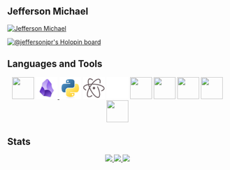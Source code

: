 ## Jefferson Michael
[![Jefferson Michael](https://custom-icon-badges.demolab.com/badge/Jefferson%20Michael-0A66C2?logo=linkedin-white&logoColor=fff)](https://www.linkedin.com/in/jefferson-michael-307443142/)

[![@jeffersonjpr's Holopin board](https://holopin.me/jeffersonjpr)](https://holopin.io/@jeffersonjpr)

## Languages and Tools
<p align="center">
    <a href="https://www.archlinux.org/"><img src="https://www.archlinux.org/logos/archlinux-icon-crystal-64.svg" width="50px" height="50px "/></a>
    <a href="https://obsidian.md/"><img src="obsidian.svg" width="50px" height="50px"/> </a>
    <a href="https://www.python.org/"><img src="https://raw.githubusercontent.com/devicons/devicon/master/icons/python/python-original.svg" width="50px" height="50px"/></a>
    <a href="https://atom.io/"><img src="https://raw.githubusercontent.com/devicons/devicon/master/icons/atom/atom-original.svg" width="50px" height="50px"/></a>
    <a href="https://github.com/jeffersonjpr"><img src="github.svg" width="50px" height="50px"/></a>
    <a href="https://www.anaconda.com/"><img src="https://anaconda.org/static/img/anaconda-symbol.svg" width="50px" height="50px"/></a>
    <a href="https://jupyter.org/"><img src="https://upload.wikimedia.org/wikipedia/commons/3/38/Jupyter_logo.svg" width="50px" height="50px"/></a>
    <a href="https://stackoverflow.com/"><img src="https://upload.wikimedia.org/wikipedia/commons/e/ef/Stack_Overflow_icon.svg" width="50px" height="50px"/></a>
    <a href="https://www.tensorflow.org/"><img src="https://www.vectorlogo.zone/logos/tensorflow/tensorflow-icon.svg" width="50px" height="50px"/></a>
    <a href="https://keras.io/"><img src="https://upload.wikimedia.org/wikipedia/commons/a/ae/Keras_logo.svg" width="50px" height="50px"/></a>
</p>

## Stats

<a href="https://github.com/jeffersonjpr">
  <p align="center">
    <img src="https://github-profile-trophy.vercel.app/?username=jeffersonjpr&theme=juicyfresh&no-bg=true&column=9" height="180em"/>
    <img src="https://github-readme-stats-sigma-five.vercel.app/api/top-langs/?username=jeffersonjpr&layout=compact&langs_count=8&theme=monokai&bg_color=0D1117" height="180em"/>
    <img src="https://github-readme-stats-sigma-five.vercel.app/api?username=jeffersonjpr&theme=monokai&bg_color=0D1117"  height="180em"/>
  </p>
</a>

[jeffersonjpr]: https://github.com/jeffersonjpr


<!--
**jeffersonjpr/jeffersonjpr** is a ✨ _special_ ✨ repository because its `README.md` (this file) appears on your GitHub profile.

Here are some ideas to get you started:

- 🔭 I’m currently working on ...
- 🌱 I’m currently learning ...
- 👯 I’m looking to collaborate on ...
- 🤔 I’m looking for help with ...
- 💬 Ask me about ...
- 📫 How to reach me: ...
- 😄 Pronouns: ...
- ⚡ Fun fact: ...

<p align="center">
    <img src="https://spotify-github-profile.vercel.app/api/view?uid=jeffersonjpr&cover_image=true"/>
</p>

wakatime
-->
